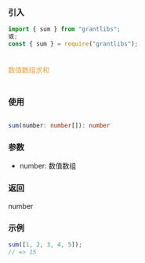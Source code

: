 ### 引入

```js
import { sum } from "grantlibs";
或;
const { sum } = require("grantlibs");
```

<div style="color: #E6A23C; fontSize: 18px; padding: 20px 0">
  数值数组求和
</div>

### 使用

```ts

sum(number: number[]): number

```

### 参数

- number: 数值数组

### 返回

number

### 示例

```js
sum([1, 2, 3, 4, 5]);
// => 15
```
